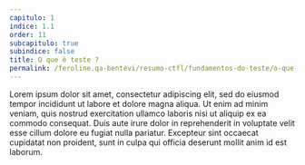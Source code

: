 ```yaml
---
capitulo: 1
indice: 1.1
order: 11
subcapitulo: true
subindice: false
title: O que é teste ?
permalink: /feroline.qa-bentevi/resumo-ctfl/fundamentos-do-teste/o-que-e-teste
---
```


<p class="text-start"> Lorem ipsum dolor sit amet, consectetur adipiscing elit, sed do eiusmod tempor incididunt ut labore et dolore magna aliqua. Ut enim ad minim veniam, quis nostrud exercitation ullamco laboris nisi ut aliquip ex ea commodo consequat. Duis aute irure dolor in reprehenderit in voluptate velit esse cillum dolore eu fugiat nulla pariatur. Excepteur sint occaecat cupidatat non proident, sunt in culpa qui officia deserunt mollit anim id est laborum.
</p>

